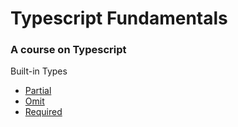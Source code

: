 # Typescript Fundamentals

### A course on Typescript

Built-in Types

 - [Partial](src/built-in-types/Partial.type.ts)
 - [Omit](src/built-in-types/Omit.type.ts)
 - [Required](src/built-in-types/Required.type.ts)
